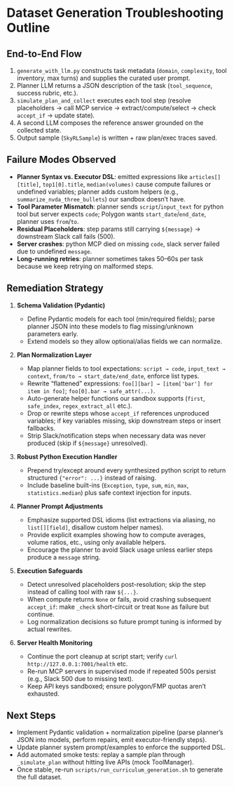 # Dataset Generation Troubleshooting Outline

## End-to-End Flow
1. `generate_with_llm.py` constructs task metadata (`domain`, `complexity`, tool inventory, max turns) and supplies the curated user prompt.  
2. Planner LLM returns a JSON description of the task (`tool_sequence`, success rubric, etc.).  
3. `simulate_plan_and_collect` executes each tool step (resolve placeholders → call MCP service → extract/compute/select → check `accept_if` → update state).  
4. A second LLM composes the reference answer grounded on the collected state.  
5. Output sample (`SkyRLSample`) is written + raw plan/exec traces saved.

## Failure Modes Observed
- **Planner Syntax vs. Executor DSL**: emitted expressions like `articles[][title]`, `top1[0].title`, `median(volumes)` cause compute failures or undefined variables; planner adds custom helpers (e.g., `summarize_nvda_three_bullets`) our sandbox doesn’t have.  
- **Tool Parameter Mismatch**: planner sends `script`/`input_text` for python tool but server expects `code`; Polygon wants `start_date`/`end_date`, planner uses `from`/`to`.  
- **Residual Placeholders**: step params still carrying `${message}` → downstream Slack call fails (500).  
- **Server crashes**: python MCP died on missing `code`, slack server failed due to undefined `message`.  
- **Long-running retries**: planner sometimes takes 50–60s per task because we keep retrying on malformed steps.

## Remediation Strategy
1. **Schema Validation (Pydantic)**  
   - Define Pydantic models for each tool (min/required fields); parse planner JSON into these models to flag missing/unknown parameters early.  
   - Extend models so they allow optional/alias fields we can normalize.

2. **Plan Normalization Layer**  
   - Map planner fields to tool expectations: `script → code`, `input_text → context`, `from/to → start_date/end_date`, enforce list types.  
   - Rewrite “flattened” expressions: `foo[][bar] → [item['bar'] for item in foo]`; `foo[0].bar → safe_attr(...)`.  
   - Auto-generate helper functions our sandbox supports (`first`, `safe_index`, `regex_extract_all` etc.).  
   - Drop or rewrite steps whose `accept_if` references unproduced variables; if key variables missing, skip downstream steps or insert fallbacks.  
   - Strip Slack/notification steps when necessary data was never produced (skip if `${message}` unresolved).

3. **Robust Python Execution Handler**  
   - Prepend try/except around every synthesized python script to return structured `{"error": ...}` instead of raising.  
   - Include baseline built-ins (`Exception`, `type`, `sum`, `min`, `max`, `statistics.median`) plus safe context injection for inputs.

4. **Planner Prompt Adjustments**  
   - Emphasize supported DSL idioms (list extractions via aliasing, no `list[][field]`, disallow custom helper names).  
   - Provide explicit examples showing how to compute averages, volume ratios, etc., using only available helpers.  
   - Encourage the planner to avoid Slack usage unless earlier steps produce a `message` string.

5. **Execution Safeguards**  
   - Detect unresolved placeholders post-resolution; skip the step instead of calling tool with raw `${...}`.  
   - When compute returns `None` or fails, avoid crashing subsequent `accept_if`: make `_check` short-circuit or treat `None` as failure but continue.  
   - Log normalization decisions so future prompt tuning is informed by actual rewrites.

6. **Server Health Monitoring**  
   - Continue the port cleanup at script start; verify `curl http://127.0.0.1:7001/health` etc.  
   - Re-run MCP servers in supervised mode if repeated 500s persist (e.g., Slack 500 due to missing text).  
   - Keep API keys sandboxed; ensure polygon/FMP quotas aren’t exhausted.

## Next Steps
- Implement Pydantic validation + normalization pipeline (parse planner’s JSON into models, perform repairs, emit executor-friendly steps).  
- Update planner system prompt/examples to enforce the supported DSL.  
- Add automated smoke tests: replay a sample plan through `_simulate_plan` without hitting live APIs (mock ToolManager).  
- Once stable, re-run `scripts/run_curriculum_generation.sh` to generate the full dataset.
